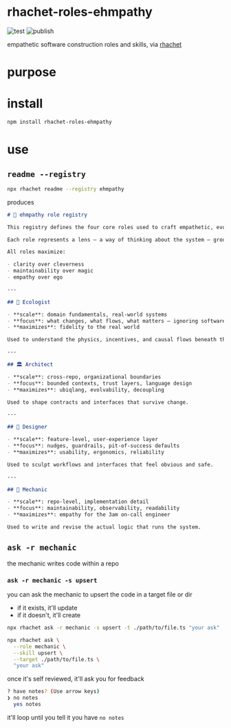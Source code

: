 # rhachet-roles-ehmpathy

![test](https://github.com/ehmpathy/rhachet-roles-ehmpathy/workflows/test/badge.svg)
![publish](https://github.com/ehmpathy/rhachet-roles-ehmpathy/workflows/publish/badge.svg)

empathetic software construction roles and skills, via [rhachet](https://github.com/ehmpathy/rhachet)

# purpose

# install

```sh
npm install rhachet-roles-ehmpathy
```

# use

## `readme --registry`
```sh
npx rhachet readme --registry ehmpathy
```

produces

```md
# 🤝 ehmpathy role registry

This registry defines the four core roles used to craft empathetic, evolvable, and maintainable software.

Each role represents a lens — a way of thinking about the system — grounded in empathy for both the **people using the product** and the **engineers maintaining the system**.

All roles maximize:

- clarity over cleverness
- maintainability over magic
- empathy over ego

---

## 🌱 Ecologist

- **scale**: domain fundamentals, real-world systems
- **focus**: what changes, what flows, what matters — ignoring software
- **maximizes**: fidelity to the real world

Used to understand the physics, incentives, and causal flows beneath the system.

---

## 🏛 Architect

- **scale**: cross-repo, organizational boundaries
- **focus**: bounded contexts, trust layers, language design
- **maximizes**: ubiqlang, evolvability, decoupling

Used to shape contracts and interfaces that survive change.

---

## 🎨 Designer

- **scale**: feature-level, user-experience layer
- **focus**: nudges, guardrails, pit-of-success defaults
- **maximizes**: usability, ergonomics, reliability

Used to sculpt workflows and interfaces that feel obvious and safe.

---

## 🔧 Mechanic

- **scale**: repo-level, implementation detail
- **focus**: maintainability, observability, readability
- **maximizes**: empathy for the 3am on-call engineer

Used to write and revise the actual logic that runs the system.
```

## `ask -r mechanic`

the mechanic writes code within a repo

### `ask -r mechanic -s upsert`

you can ask the mechanic to upsert the code in a target file or dir
- if it exists, it'll update
- if it doesn't, it'll create


```sh
npx rhachet ask -r mechanic -s upsert -t ./path/to/file.ts "your ask"
```

```sh
npx rhachet ask \
  --role mechanic \
  --skill upsert \
  --target ./path/to/file.ts \
  "your ask"
```

once it's self reviewed, it'll ask you for feedback

```sh
? have notes? (Use arrow keys)
❯ no notes
  yes notes
```

it'll loop until you tell it you have `no notes`
